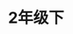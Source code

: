 ---
title: 2年级下
description: 2年级下
thumbnail: https://res.cloudinary.com/dtysyyt3a/image/upload/v1671539028/easymath/2年级下/via7ijnegwpn65nkkhqk.png
image: {
  src: "https://res.cloudinary.com/dtysyyt3a/image/upload/v1671539028/easymath/2年级下/via7ijnegwpn65nkkhqk.png",
  alt: "2年级下"
}
---